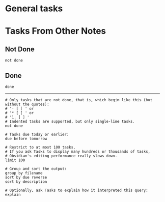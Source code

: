 # General tasks




# Tasks From Other Notes
## Not Done
```tasks
not done
```

## Done 
```tasks
done
```



---
```tasks 
# Only tasks that are not done, that is, which begin like this (but without the quotes): 
# '- [ ] ' or 
# '* [ ] ' or 
# '1. [ ] ' 
# Indented tasks are supported, but only single-line tasks. 
not done 

# Tasks due today or earlier: 
due before tomorrow 

# Restrict to at most 100 tasks. 
# If you ask Tasks to display many hundreds or thousands of tasks, 
# Obsidian's editing performance really slows down. 
limit 100 

# Group and sort the output: 
group by filename 
sort by due reverse 
sort by description 

# Optionally, ask Tasks to explain how it interpreted this query: 
explain 
```